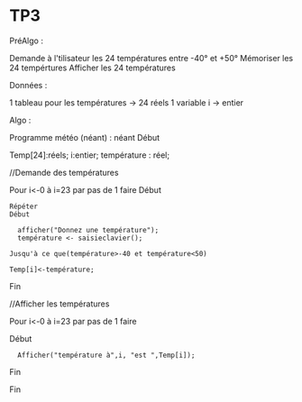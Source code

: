 # TP3

PréAlgo :

Demande à l'tilisateur les 24 températures entre -40° et +50°
Mémoriser les 24 tempértures
Afficher les 24 températures

Données :

1 tableau pour les températures -> 24 réels
1 variable i -> entier



Algo :


Programme météo (néant) : néant
Début

  Temp[24]:réels;
  i:entier;
  température : réel;
  
  //Demande des températures
  
  Pour i<-0 à i=23 par pas de 1 faire
  Début
  
    Répéter
    Début
    
      afficher("Donnez une température");
      température <- saisieclavier();
      
    Jusqu'à ce que(température>-40 et température<50)
   
    Temp[i]<-température;
    
  Fin
  
  //Afficher les températures
  
   Pour i<-0 à i=23 par pas de 1 faire
   
   Début
   
      Afficher("température à",i, "est ",Temp[i]);
      
   Fin
   
Fin
